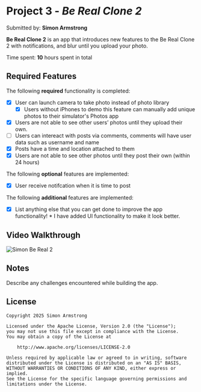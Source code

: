 # Project 3 - *Be Real Clone 2*

Submitted by: **Simon Armstrong**

**Be Real Clone 2** is an app that introduces new features to the Be Real Clone 2 with notifications, and blur until you upload your photo.

Time spent: **10** hours spent in total

## Required Features

The following **required** functionality is completed:

- [x] User can launch camera to take photo instead of photo library
  - [x] Users without iPhones to demo this feature can manually add unique photos to their simulator's Photos app
- [x] Users are not able to see other users’ photos until they upload their own.
- [ ] Users can intereact with posts via comments, comments will have user data such as username and name
- [x] Posts have a time and location attached to them
- [x] Users are not able to see other photos until they post their own (within 24 hours)	
 
The following **optional** features are implemented:

- [x] User receive notifcation when it is time to post

The following **additional** features are implemented:

- [x] List anything else that you can get done to improve the app functionality!
      * I have added UI functionality to make it look better.
      

## Video Walkthrough
![Simon Be Real 2](https://github.com/user-attachments/assets/5b7a6541-a7e8-4a31-88d2-fcc112489921)


## Notes

Describe any challenges encountered while building the app.

## License

    Copyright 2025 Simon Armstrong

    Licensed under the Apache License, Version 2.0 (the "License");
    you may not use this file except in compliance with the License.
    You may obtain a copy of the License at

        http://www.apache.org/licenses/LICENSE-2.0

    Unless required by applicable law or agreed to in writing, software
    distributed under the License is distributed on an "AS IS" BASIS,
    WITHOUT WARRANTIES OR CONDITIONS OF ANY KIND, either express or implied.
    See the License for the specific language governing permissions and
    limitations under the License.
